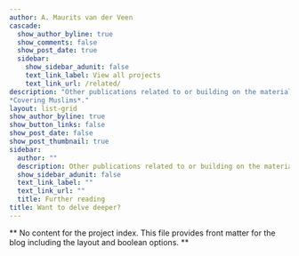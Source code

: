 ```yaml
---
author: A. Maurits van der Veen
cascade:
  show_author_byline: true
  show_comments: false
  show_post_date: true
  sidebar:
    show_sidebar_adunit: false
    text_link_label: View all projects
    text_link_url: /related/
description: "Other publications related to or building on the material in \n\n
*Covering Muslims*."
layout: list-grid
show_author_byline: true
show_button_links: false
show_post_date: false
show_post_thumbnail: true
sidebar:
  author: ""
  description: Other publications related to or building on the material in <i>Covering Muslims<i>.
  show_sidebar_adunit: false
  text_link_label: ""
  text_link_url: ""
  title: Further reading
title: Want to delve deeper?
---
```


** No content for the project index. This file provides front matter for the blog including the layout and boolean options. **
